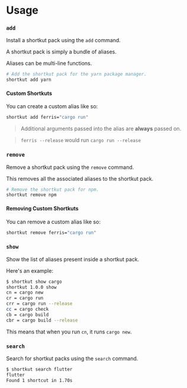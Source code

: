 # Usage

### `add`

Install a shortkut pack using the `add` command.

A shortkut pack is simply a bundle of aliases.

Aliases can be multi-line functions.

```sh
# Add the shortkut pack for the yarn package manager.
shortkut add yarn
```

#### Custom Shortkuts

You can create a custom alias like so:

```sh
shortkut add ferris="cargo run"
```

> Additional arguments passed into the alias are **always** passed on.

> `ferris --release` would run `cargo run --release`

### `remove`

Remove a shortkut pack using the `remove` command.

This removes all the associated aliases to the shortkut pack.

```sh
# Remove the shortkut pack for npm.
shortkut remove npm
```

#### Removing Custom Shortkuts

You can remove a custom alias like so:

```sh
shortkut remove ferris="cargo run"
```

### `show`

Show the list of aliases present inside a shortkut pack.

Here's an example:

```sh
$ shortkut show cargo
shortkut 1.0.0 show
cn = cargo new
cr = cargo run
crr = cargo run --release
cc = cargo check
cb = cargo build
cbr = cargo build --release
```

This means that when you run `cn`, it runs `cargo new`.

### `search`

Search for shortkut packs using the `search` command.

```sh
$ shortkut search flutter
flutter
Found 1 shortcut in 1.70s
```
